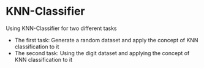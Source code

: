 # KNN-Classifier
 Using KNN-Classifier for two different tasks
  - The first task: Generate a random dataset and apply the concept of KNN classification to it
  - The second task: Using the digit dataset and applying the concept of KNN classification to it
